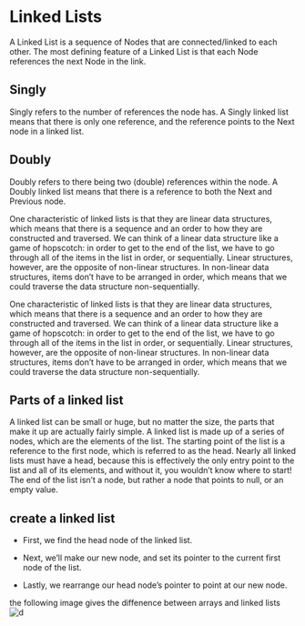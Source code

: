 # Linked Lists

A Linked List is a sequence of Nodes that are connected/linked to each other. The most defining feature of a Linked List is that each Node references the next Node in the link.

## Singly

 Singly refers to the number of references the node has. A Singly linked list means that there is only one reference, and the reference points to the Next node in a linked list.

 ## Doubly 

 Doubly refers to there being two (double) references within the node. A Doubly linked list means that there is a reference to both the Next and Previous node.

 One characteristic of linked lists is that they are linear data structures, which means that there is a sequence and an order to how they are constructed and traversed. We can think of a linear data structure like a game of hopscotch: in order to get to the end of the list, we have to go through all of the items in the list in order, or sequentially. Linear structures, however, are the opposite of non-linear structures. In non-linear data structures, items don’t have to be arranged in order, which means that we could traverse the data structure non-sequentially.

 One characteristic of linked lists is that they are linear data structures, which means that there is a sequence and an order to how they are constructed and traversed. We can think of a linear data structure like a game of hopscotch: in order to get to the end of the list, we have to go through all of the items in the list in order, or sequentially. Linear structures, however, are the opposite of non-linear structures. In non-linear data structures, items don’t have to be arranged in order, which means that we could traverse the data structure non-sequentially.

 ## Parts of a linked list

 A linked list can be small or huge, but no matter the size, the parts that make it up are actually fairly simple. A linked list is made up of a series of nodes, which are the elements of the list.
The starting point of the list is a reference to the first node, which is referred to as the head. Nearly all linked lists must have a head, because this is effectively the only entry point to the list and all of its elements, and without it, you wouldn’t know where to start! The end of the list isn’t a node, but rather a node that points to null, or an empty value.

## create a linked list

* First, we find the head node of the linked list.

* Next, we’ll make our new node, and set its pointer to the current first node of the list.

* Lastly, we rearrange our head node’s pointer to point at our new node.

the following image gives the diffenence between arrays and linked lists
![d](https://miro.medium.com/max/700/1*cUehR5S18XSoVLaPNfNzlA.jpeg)